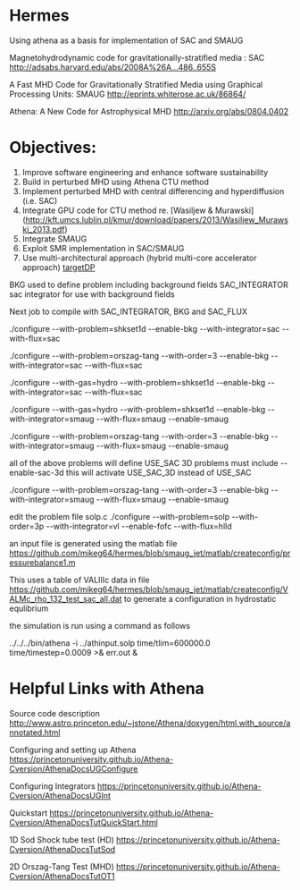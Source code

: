 # Hermes
Using athena as a basis for implementation of SAC and SMAUG


Magnetohydrodynamic code for gravitationally-stratified media : SAC
http://adsabs.harvard.edu/abs/2008A%26A...486..655S

A Fast MHD Code for Gravitationally Stratified Media using Graphical Processing Units: SMAUG
http://eprints.whiterose.ac.uk/86864/

Athena: A New Code for Astrophysical MHD
http://arxiv.org/abs/0804.0402

Objectives:
===========

1.  Improve software engineering and enhance software sustainability
2.  Build in perturbed MHD using Athena CTU method
3.  Implement perturbed MHD with central differencing and hyperdiffusion (i.e. SAC)
4.  Integrate GPU code for CTU method re. [Wasiljew & Murawski] (http://kft.umcs.lublin.pl/kmur/download/papers/2013/Wasiljew_Murawski_2013.pdf)
5.  Integrate SMAUG
6.  Exploit SMR implementation in SAC/SMAUG
7.  Use multi-architectural approach (hybrid multi-core accelerator approach) [targetDP](http://arxiv.org/abs/1405.6162)




BKG  used to define problem including background fields
SAC_INTEGRATOR   sac integrator for use with background fields

Next job to compile with SAC_INTEGRATOR, BKG and SAC_FLUX

./configure --with-problem=shkset1d --enable-bkg --with-integrator=sac --with-flux=sac

./configure  --with-problem=orszag-tang --with-order=3 --enable-bkg --with-integrator=sac --with-flux=sac

./configure --with-gas=hydro --with-problem=shkset1d  --enable-bkg --with-integrator=sac --with-flux=sac

./configure --with-gas=hydro --with-problem=shkset1d  --enable-bkg --with-integrator=smaug --with-flux=smaug --enable-smaug

./configure --with-problem=orszag-tang --with-order=3 --enable-bkg --with-integrator=smaug --with-flux=smaug --enable-smaug

all of the above problems will define USE_SAC  3D problems must include --enable-sac-3d  this will activate USE_SAC_3D instead of USE_SAC

./configure --with-problem=orszag-tang --with-order=3 --enable-bkg --with-integrator=smaug --with-flux=smaug --enable-smaug


edit the problem file solp.c
./configure --with-problem=solp --with-order=3p  --with-integrator=vl --enable-fofc --with-flux=hlld

an input file is generated using the matlab file
https://github.com/mikeg64/hermes/blob/smaug_jet/matlab/createconfig/pressurebalance1.m

This uses a table of VALIIIc data in file
https://github.com/mikeg64/hermes/blob/smaug_jet/matlab/createconfig/VALMc_rho_132_test_sac_all.dat
to generate a configuration in hydrostatic equlibrium

the simulation is run using a command as follows

../../../bin/athena -i ../athinput.solp time/tlim=600000.0 time/timestep=0.0009 >& err.out &


Helpful Links with Athena
=========================

Source code description
http://www.astro.princeton.edu/~jstone/Athena/doxygen/html.with_source/annotated.html


Configuring and setting up Athena
https://princetonuniversity.github.io/Athena-Cversion/AthenaDocsUGConfigure


Configuring Integrators
https://princetonuniversity.github.io/Athena-Cversion/AthenaDocsUGInt

Quickstart
https://princetonuniversity.github.io/Athena-Cversion/AthenaDocsTutQuickStart.html


1D Sod Shock tube test (HD)
https://princetonuniversity.github.io/Athena-Cversion/AthenaDocsTutSod


2D Orszag-Tang Test (MHD)
https://princetonuniversity.github.io/Athena-Cversion/AthenaDocsTutOT1



